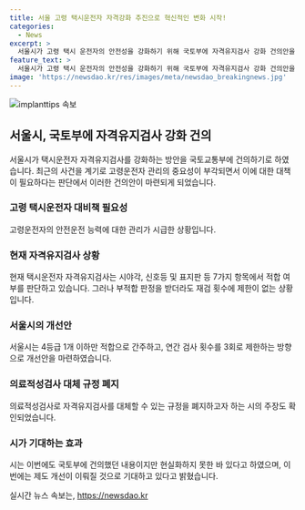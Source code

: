 ```yaml
---
title: 서울 고령 택시운전자 자격강화 추진으로 혁신적인 변화 시작!
categories:
  - News
excerpt: >
  서울시가 고령 택시 운전자의 안전성을 강화하기 위해 국토부에 자격유지검사 강화 건의안을 전달할 예정이다. 현재 평균 연령이 높아지고 있는 택시 운전자에 맞춰 검사 강화가 필요하다는 판단에서 나온 조치로, 65세 이상 운전자는 매년 자격유지검사를 받아야 하며, 검사 주기와 횟수 제한을 도입하는 등의 개선안이 담겼다. 이에 대해 전문가와 시민 의견을 수렴하여 다음 달에 확정될 예정이지만, 이를 실현시키는 데는 업계 반발과 난관이 예상된다.
feature_text: >
  서울시가 고령 택시 운전자의 안전성을 강화하기 위해 국토부에 자격유지검사 강화 건의안을 전달할 예정이다. 현재 평균 연령이 높아지고 있는 택시 운전자에 맞춰 검사 강화가 필요하다는 판단에서 나온 조치로, 65세 이상 운전자는 매년 자격유지검사를 받아야 하며, 검사 주기와 횟수 제한을 도입하는 등의 개선안이 담겼다. 이에 대해 전문가와 시민 의견을 수렴하여 다음 달에 확정될 예정이지만, 이를 실현시키는 데는 업계 반발과 난관이 예상된다.
image: 'https://newsdao.kr/res/images/meta/newsdao_breakingnews.jpg'
---
```


<p><img src="https://newsdao.kr/res/images/meta/newsdao_breakingnews.jpg" alt="implanttips 속보" /></p>

<h2 data-ke-size="size26">서울시, 국토부에 자격유지검사 강화 건의</h2>

<p data-ke-size="size16">서울시가 택시운전자 자격유지검사를 강화하는 방안을 국토교통부에 건의하기로 하였습니다. 최근의 사건을 계기로 고령운전자 관리의 중요성이 부각되면서 이에 대한 대책이 필요하다는 판단에서 이러한 건의안이 마련되게 되었습니다.</p>

<h3>고령 택시운전자 대비책 필요성</h3>

<p data-ke-size="size16">고령운전자의 안전운전 능력에 대한 관리가 시급한 상황입니다.</p>

<h3>현재 자격유지검사 상황</h3>

<p data-ke-size="size16">현재 택시운전자 자격유지검사는 시야각, 신호등 및 표지판 등 7가지 항목에서 적합 여부를 판단하고 있습니다. 그러나 부적합 판정을 받더라도 재검 횟수에 제한이 없는 상황입니다.</p>

<h3>서울시의 개선안</h3>

<p data-ke-size="size16">서울시는 4등급 1개 이하만 적합으로 간주하고, 연간 검사 횟수를 3회로 제한하는 방향으로 개선안을 마련하였습니다.</p>

<h3>의료적성검사 대체 규정 폐지</h3>

<p data-ke-size="size16">의료적성검사로 자격유지검사를 대체할 수 있는 규정을 폐지하고자 하는 시의 주장도 확인되었습니다.</p>

<h3>시가 기대하는 효과</h3>

<p data-ke-size="size16">시는 이번에도 국토부에 건의했던 내용이지만 현실화하지 못한 바 있다고 하였으며, 이번에는 제도 개선이 이뤄질 것으로 기대하고 있다고 밝혔습니다.</p>
실시간 뉴스 속보는, <a href="https://newsdao.kr" rel="dofollow">https://newsdao.kr</a>


